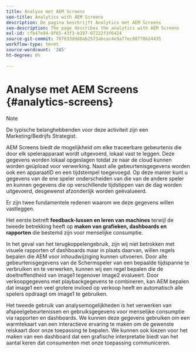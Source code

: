 ```yaml
---
title: Analyse met AEM Screens
seo-title: Analytics with AEM Screens
description: De pagina beschrijft Analytics met AEM Screens
seo-description: The page describes the analytics with AEM Screens
exl-id: cfb47e94-9f65-43f3-b197-07222f3f6424
source-git-commit: 707833ddd8ab2573abcac4e9a77ec88778624435
workflow-type: tm+mt
source-wordcount: '285'
ht-degree: 0%

---
```


# Analyse met AEM Screens {#analytics-screens}

>[!NOTE]
>
>De typische belanghebbenden voor deze activiteit zijn een Marketing/Bedrijfs Strategist.

AEM Screens biedt de mogelijkheid om elke traceerbare gebeurtenis die door elk spelerapparaat wordt uitgevoerd, lokaal vast te leggen. Deze gegevens worden lokaal opgeslagen totdat ze naar de cloud kunnen worden geüpload voor verwerking. Naast alle gebeurtenisgegevens worden ook een apparaatID en een tijdstempel toegevoegd. Op deze manier kunt u gegevens van de ene speler onderscheiden van die van de andere speler en kunnen gegevens die op verschillende tijdstippen van de dag worden uitgevoerd, desgewenst afzonderlijk worden geëvalueerd.

Er zijn twee fundamentele redenen waarom we deze gegevens willen vastleggen.

Het eerste betreft **feedback-lussen en leren van machines** terwijl de tweede betrekking heeft op **maken van grafieken, dashboards en rapporten** die bestemd zijn voor menselijke consumptie.

In het geval van het terugkoppelengebruik, zijn wij niet betrokken met visuele rapporten of dashboards maar in plaats daarvan, willen regels bepalen die AEM voor inhoudwijziging kunnen uitvoeren. Door alle gebeurtenisgegevens van de Schermspeler van een bepaalde tijdspanne te verbruiken en te verwerken, kunnen wij een regel bepalen die de doeltreffendheid van image1 tegenover image2 evalueert. Door verkoopgegevens met playbackgegevens te combineren, kan AEM bepalen dat image1 een veel grotere invloed op verkoop heeft en automatisch alle spelers opdraagt om image1 te gebruiken.

Het tweede gebruik van analysemogelijkheden is het verwerken van afspeelgebeurtenissen en gebruiksgegevens voor menselijke consumptie via rapporten en dashboards.
We kunnen deze gegevens gebruiken om een warmtekaart van een interactieve ervaring te maken om de gewenste reiskaart door onze toepassing te bepalen. We kunnen ook kiezen voor het maken van een dashboard dat een grafische interpretatie biedt van het aantal keren dat consumenten met onze toepassing communiceren.
